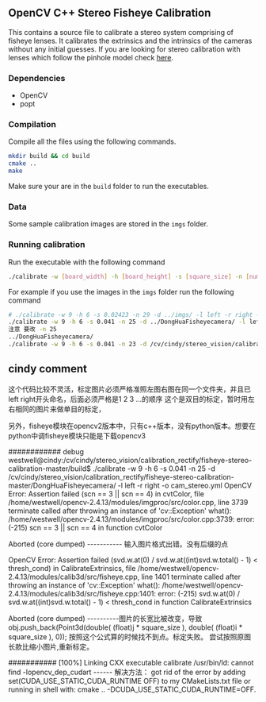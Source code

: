 ## OpenCV C++ Stereo Fisheye Calibration

This contains a source file to calibrate a stereo system comprising of fisheye lenses. It calibrates the extrinsics and the intrinsics of the cameras without any initial guesses. If you are looking for stereo calibration with lenses which follow the pinhole model check [here](https://github.com/sourishg/stereo_calibration).

### Dependencies

- OpenCV
- popt

### Compilation

Compile all the files using the following commands.

```bash
mkdir build && cd build
cmake ..
make
```

Make sure your are in the `build` folder to run the executables.

### Data

Some sample calibration images are stored in the `imgs` folder.

### Running calibration

Run the executable with the following command

```bash
./calibrate -w [board_width] -h [board_height] -s [square_size] -n [num_imgs] -d [img_dir] -l [left_img_prefix] -r [right_img_prefix] -o [calib_file]
```

For example if you use the images in the `imgs` folder run the following command

```bash
# ./calibrate -w 9 -h 6 -s 0.02423 -n 29 -d ../imgs/ -l left -r right -o cam_stereo.yml
./calibrate -w 9 -h 6 -s 0.041 -n 25 -d ../DongHuaFisheyecamera/ -l left -r right -o cam_stereo.yml
注意 要改 -n 25 
../DongHuaFisheyecamera/
./calibrate -w 9 -h 6 -s 0.041 -n 23 -d /cv/cindy/stereo_vision/calibration_rectify/fisheye-stereo-calibration-master/2017-12-08_donghua_2/ -l left -r right -o cam_stereo.yml


```

## cindy comment
这个代码比较不灵活，标定图片必须严格准照左图右图在同一个文件夹，并且已left right开头命名，后面必须严格是1 2 3 ...的顺序
这个是双目的标定，暂时用左右相同的图片来做单目的标定，

另外，fisheye模块在opencv2版本中，只有c++版本，没有python版本。想要在python中调fisheye模块只能是下载opencv3


############  debug
westwell@cindy:/cv/cindy/stereo_vision/calibration_rectify/fisheye-stereo-calibration-master/build$ ./calibrate -w 9 -h 6 -s 0.041 -n 25 -d /cv/cindy/stereo_vision/calibration_rectify/fisheye-stereo-calibration-master/DongHuaFisheyecamera/  -l left -r right -o cam_stereo.yml
OpenCV Error: Assertion failed (scn == 3 || scn == 4) in cvtColor, file /home/westwell/opencv-2.4.13/modules/imgproc/src/color.cpp, line 3739
terminate called after throwing an instance of 'cv::Exception'
  what():  /home/westwell/opencv-2.4.13/modules/imgproc/src/color.cpp:3739: error: (-215) scn == 3 || scn == 4 in function cvtColor

Aborted (core dumped)
----------- 输入图片格式出错。没有后缀的点

OpenCV Error: Assertion failed (svd.w.at<double>(0) / svd.w.at<double>((int)svd.w.total() - 1) < thresh_cond) in CalibrateExtrinsics, file /home/westwell/opencv-2.4.13/modules/calib3d/src/fisheye.cpp, line 1401
terminate called after throwing an instance of 'cv::Exception'
  what():  /home/westwell/opencv-2.4.13/modules/calib3d/src/fisheye.cpp:1401: error: (-215) svd.w.at<double>(0) / svd.w.at<double>((int)svd.w.total() - 1) < thresh_cond in function CalibrateExtrinsics

Aborted (core dumped)
----------图片的长宽比被改变，导致obj.push_back(Point3d(double( (float)j * square_size ), double( (float)i * square_size ), 0));
按照这个公式算的时候找不到点。标定失败。   尝试按照原图长款比缩小图片,重新标定。

###########
[100%] Linking CXX executable calibrate
/usr/bin/ld: cannot find -lopencv_dep_cudart
------ 解决方法：
got rid of the error by adding set(CUDA_USE_STATIC_CUDA_RUNTIME OFF) to my CMakeLists.txt file or running in shell with: 
cmake .. -DCUDA_USE_STATIC_CUDA_RUNTIME=OFF.